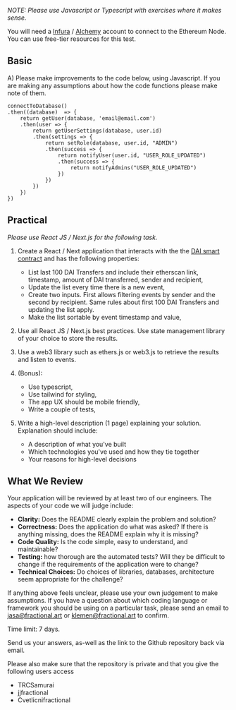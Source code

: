 _NOTE: Please use Javascript or Typescript with exercises where it makes sense._

You will need a [Infura](https://infura.io) / [Alchemy](https://www.alchemy.com) account to connect to the Ethereum Node.
   You can use free-tier resources for this test.

## Basic

A) Please make improvements to the code below, using Javascript. If you are making any assumptions about how the code functions please make note of them.

```
connectToDatabase()
.then((database)  => {
    return getUser(database, 'email@email.com')
    .then(user => {
        return getUserSettings(database, user.id)
        .then(settings => {
            return setRole(database, user.id, "ADMIN")
            .then(success => {
                return notifyUser(user.id, "USER_ROLE_UPDATED")
                .then(success => {
                    return notifyAdmins("USER_ROLE_UPDATED")
                })
            })
        })
    })
})
```

## Practical

_Please use React JS / Next.js for the following task._

1. Create a React / Next application that interacts with the the [DAI smart contract](https://etherscan.io/address/0x6b175474e89094c44da98b954eedeac495271d0f) and has the following properties:
	- List last 100 DAI Transfers and include their etherscan link, timestamp, amount of DAI transferred, sender and recipient,
	- Update the list every time there is a new event,
	- Create two inputs. First allows filtering events by sender and the second by recipient. Same rules about first 100 DAI Transfers and updating the list apply.
	- Make the list sortable by event timestamp and value,

2. Use all React JS / Next.js best practices. Use state management library of your choice to store the results.

3. Use a web3 library such as ethers.js or web3.js to retrieve the results and listen to events.

4. (Bonus):
    - Use typescript,
    - Use tailwind for styling,
    - The app UX should be mobile friendly,
    - Write a couple of tests,
    
5. Write a high-level description (1 page) explaining your solution. Explanation should include: 
    - A description of what you've built
    - Which technologies you've used and how they tie together
    - Your reasons for high-level decisions 
   
## What We Review

Your application will be reviewed by at least two of our engineers. The aspects of your code we will judge include:
* **Clarity:** Does the README clearly explain the problem and solution?
* **Correctness:** Does the application do what was asked? If there is anything missing, does the README explain why it is missing?
* **Code Quality:** Is the code simple, easy to understand, and maintainable?
* **Testing:** how thorough are the automated tests? Will they be difficult to change if the requirements of the application were to change?
* **Technical Choices:** Do choices of libraries, databases, architecture seem appropriate for the challenge?

If anything above feels unclear, please use your own judgement to make assumptions. If you have a question about which coding language or framework you should be using on a particular task, please send an email to jasa@fractional.art or klemen@fractional.art to confirm.

Time limit: 7 days.

Send us your answers, as-well as the link to the Github repository back via email.

Please also make sure that the repository is private and that you give the following users access 
- TRCSamurai 
- jjfractional
- Cvetlicnifractional